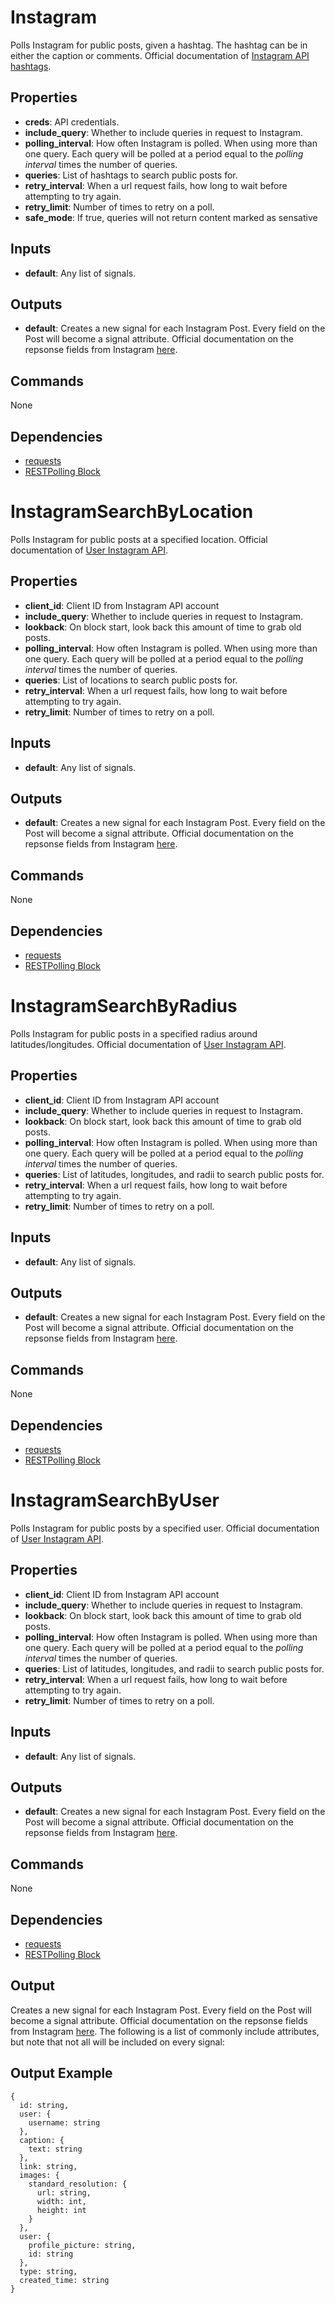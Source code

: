 Instagram
=========
Polls Instagram for public posts, given a hashtag. The hashtag can be in either the caption or comments. Official documentation of [Instagram API hashtags](http://instagram.com/developer/endpoints/tags/).

Properties
----------
- **creds**: API credentials.
- **include_query**: Whether to include queries in request to Instagram.
- **polling_interval**: How often Instagram is polled. When using more than one query. Each query will be polled at a period equal to the *polling interval* times the number of queries.
- **queries**: List of hashtags to search public posts for.
- **retry_interval**: When a url request fails, how long to wait before attempting to try again.
- **retry_limit**: Number of times to retry on a poll.
- **safe_mode**: If true, queries will not return content marked as sensative

Inputs
------
- **default**: Any list of signals.

Outputs
-------
- **default**: Creates a new signal for each Instagram Post. Every field on the Post will become a signal attribute. Official documentation on the repsonse fields from Instagram [here](http://instagram.com/developer/endpoints/tags/).

Commands
--------
None

Dependencies
------------
-   [requests](https://pypi.python.org/pypi/requests/)
-   [RESTPolling Block](https://github.com/nio-blocks/http_blocks/blob/master/rest/rest_block.py)

InstagramSearchByLocation
=========================
Polls Instagram for public posts at a specified location. Official documentation of [User Instagram API](http://instagram.com/developer/endpoints/users/).

Properties
----------
- **client_id**: Client ID from Instagram API account
- **include_query**: Whether to include queries in request to Instagram.
- **lookback**: On block start, look back this amount of time to grab old posts.
- **polling_interval**: How often Instagram is polled. When using more than one query. Each query will be polled at a period equal to the *polling interval* times the number of queries.
- **queries**: List of locations to search public posts for.
- **retry_interval**: When a url request fails, how long to wait before attempting to try again.
- **retry_limit**: Number of times to retry on a poll.

Inputs
------
- **default**: Any list of signals.

Outputs
-------
- **default**: Creates a new signal for each Instagram Post. Every field on the Post will become a signal attribute. Official documentation on the repsonse fields from Instagram [here](http://instagram.com/developer/endpoints/tags/).

Commands
--------
None

Dependencies
------------
-   [requests](https://pypi.python.org/pypi/requests/)
-   [RESTPolling Block](https://github.com/nio-blocks/http_blocks/blob/master/rest/rest_block.py)

InstagramSearchByRadius
=======================
Polls Instagram for public posts in a specified radius around latitudes/longitudes. Official documentation of [User Instagram API](http://instagram.com/developer/endpoints/users/).

Properties
----------
- **client_id**: Client ID from Instagram API account
- **include_query**: Whether to include queries in request to Instagram.
- **lookback**: On block start, look back this amount of time to grab old posts.
- **polling_interval**: How often Instagram is polled. When using more than one query. Each query will be polled at a period equal to the *polling interval* times the number of queries.
- **queries**: List of latitudes, longitudes, and radii to search public posts for.
- **retry_interval**: When a url request fails, how long to wait before attempting to try again.
- **retry_limit**: Number of times to retry on a poll.

Inputs
------
- **default**: Any list of signals.

Outputs
-------
- **default**: Creates a new signal for each Instagram Post. Every field on the Post will become a signal attribute. Official documentation on the repsonse fields from Instagram [here](http://instagram.com/developer/endpoints/tags/).

Commands
--------
None

Dependencies
------------
-   [requests](https://pypi.python.org/pypi/requests/)
-   [RESTPolling Block](https://github.com/nio-blocks/http_blocks/blob/master/rest/rest_block.py)

InstagramSearchByUser
=====================
Polls Instagram for public posts by a specified user. Official documentation of [User Instagram API](http://instagram.com/developer/endpoints/users/).

Properties
----------
- **client_id**: Client ID from Instagram API account
- **include_query**: Whether to include queries in request to Instagram.
- **lookback**: On block start, look back this amount of time to grab old posts.
- **polling_interval**: How often Instagram is polled. When using more than one query. Each query will be polled at a period equal to the *polling interval* times the number of queries.
- **queries**: List of latitudes, longitudes, and radii to search public posts for.
- **retry_interval**: When a url request fails, how long to wait before attempting to try again.
- **retry_limit**: Number of times to retry on a poll.

Inputs
------
- **default**: Any list of signals.

Outputs
-------
- **default**: Creates a new signal for each Instagram Post. Every field on the Post will become a signal attribute. Official documentation on the repsonse fields from Instagram [here](http://instagram.com/developer/endpoints/tags/).

Commands
--------
None

Dependencies
------------
-   [requests](https://pypi.python.org/pypi/requests/)
-   [RESTPolling Block](https://github.com/nio-blocks/http_blocks/blob/master/rest/rest_block.py)

Output
------
Creates a new signal for each Instagram Post. Every field on the Post will become a signal attribute. Official documentation on the repsonse fields from Instagram [here](http://instagram.com/developer/endpoints/tags/). The following is a list of commonly include attributes, but note that not all will be included on every signal:

Output Example
--------------
```
{
  id: string,
  user: {
    username: string
  },
  caption: {
    text: string
  },
  link: string,
  images: {
    standard_resolution: {
      url: string,
      width: int,
      height: int
    }
  },
  user: {
    profile_picture: string,
    id: string
  },
  type: string,
  created_time: string
}
```

